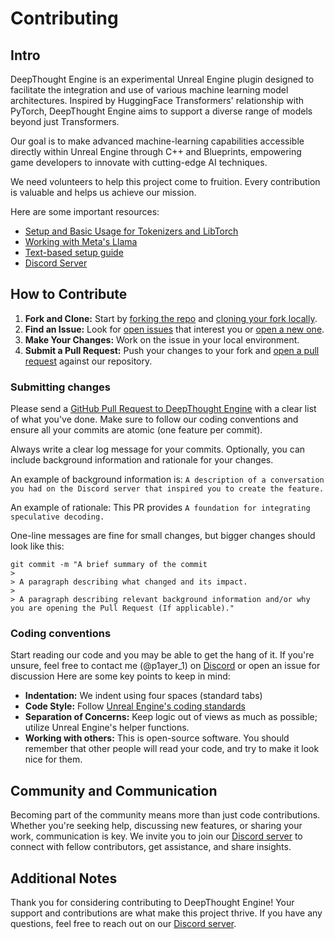 # Contributing

## Intro

DeepThought Engine is an experimental Unreal Engine plugin designed to facilitate the integration and use of various machine learning model architectures. 
Inspired by HuggingFace Transformers' relationship with PyTorch, DeepThought Engine aims to support a diverse range of models beyond just Transformers.

Our goal is to make advanced machine-learning capabilities accessible directly within Unreal Engine through C++ and Blueprints, empowering game developers to innovate with cutting-edge AI techniques.

We need volunteers to help this project come to fruition. Every contribution is valuable and helps us achieve our mission.


Here are some important resources:

  * [Setup and Basic Usage for Tokenizers and LibTorch](https://youtu.be/dvGWUh4SPBY) 
  * [Working with Meta's Llama](https://youtu.be/0YI2O5uSuFw)
  * [Text-based setup guide](https://github.com/gpt-3d/pytorch/wiki)
  * [Discord Server](https://discord.gg/AWWECeRcyX)

## How to Contribute

1. **Fork and Clone:** Start by [forking the repo](https://github.com/P1ayer-1/DeepThought-Engine/fork) and [cloning your fork locally](https://docs.github.com/en/github/creating-cloning-and-archiving-repositories/cloning-a-repository).
2. **Find an Issue:** Look for [open issues](https://github.com/P1ayer-1/DeepThought-Engine/issues?q=is%3Aissue+is%3Aopen) that interest you or [open a new one](https://github.com/P1ayer-1/DeepThought-Engine/issues/new).
3. **Make Your Changes:** Work on the issue in your local environment.
4. **Submit a Pull Request:** Push your changes to your fork and [open a pull request](https://github.com/P1ayer-1/DeepThought-Engine/compare) against our repository.




### Submitting changes

Please send a [GitHub Pull Request to DeepThought Engine](https://github.com/P1ayer-1/DeepThought-Engine/compare) with a clear list of what you've done. 
Make sure to follow our coding conventions and ensure all your commits are atomic (one feature per commit).

Always write a clear log message for your commits. Optionally, you can include background information and rationale for your changes.

An example of background information is: `A description of a conversation you had on the Discord server that inspired you to create the feature.`

An example of rationale: This PR provides `A foundation for integrating speculative decoding.`


One-line messages are fine for small changes, but bigger changes should look like this:


```shell
git commit -m "A brief summary of the commit
>
> A paragraph describing what changed and its impact.
>
> A paragraph describing relevant background information and/or why you are opening the Pull Request (If applicable)."
```

### Coding conventions

Start reading our code and you may be able to get the hang of it. 
If you're unsure, feel free to contact me (@p1ayer_1) on [Discord](https://discord.gg/AWWECeRcyX) or open an issue for discussion 
Here are some key points to keep in mind:

  * **Indentation:** We indent using four spaces (standard tabs)
  * **Code Style:** Follow [Unreal Engine's coding standards](https://dev.epicgames.com/documentation/en-us/unreal-engine/epic-cplusplus-coding-standard-for-unreal-engine)
  * **Separation of Concerns:** Keep logic out of views as much as possible; utilize Unreal Engine's helper functions.
  * **Working with others:** This is open-source software. You should remember that other people will read your code, and try to make it look nice for them.


## Community and Communication

Becoming part of the community means more than just code contributions. Whether you're seeking help, discussing new features, or sharing your work, communication is key.
We invite you to join our [Discord server](https://discord.gg/AWWECeRcyX) to connect with fellow contributors, get assistance, and share insights. 


## Additional Notes
Thank you for considering contributing to DeepThought Engine! 
Your support and contributions are what make this project thrive. 
If you have any questions, feel free to reach out on our [Discord server](https://discord.gg/AWWECeRcyX).

